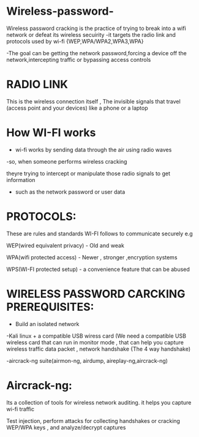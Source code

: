 # Wireless-password-


Wireless password cracking is the practice of trying to break into a wifi network or defeat its wireless secuirity
-it targets the radio link and protocols used by wi-fi {WEP,WPA/WPA2,WPA3,WPA}

-The goal can be getting the network password,forcing a device off the network,intercepting traffic or bypassing access controls

# RADIO LINK 
This is the wireless connection itself , The invisible signals that travel (access point and your devices) like a phone or a laptop

# How WI-FI works

- wi-fi works by sending data through the air using radio waves

-so, when someone performs wireless cracking 

theyre trying to intercept or manipulate those radio signals to get information

- such as the network password or user data

# PROTOCOLS:
These are rules and standards WI-FI follows to communicate securely e.g

WEP(wired equivalent privacy) - Old and weak 

WPA(wifi protected access) - Newer , stronger ,encryption systems

WPS(WI-FI protected setup) - a convenience feature that can be abused


# WIRELESS PASSWORD CARCKING PREREQUISITES:

- Build an isolated network

-Kali linux + a compatible USB wiress card (We need a compatible USB wireless card that can run in monitor mode , that can help you capture wireless traffic data packet , network handshake {The 4 way handshake)

-aircrack-ng suite(airmon-ng, airdump, aireplay-ng,aircrack-ng)

# Aircrack-ng:
Its a collection of tools for wireless network auditing. it helps you capture wi-fi traffic 

 Test injection, perform attacks for collecting handshakes or cracking  WEP/WPA keys , and analyze/decrypt captures 
